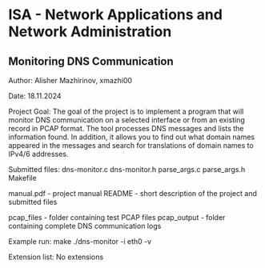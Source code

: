 # ISA - Network Applications and Network Administration

## Monitoring DNS Communication

Author: Alisher Mazhirinov, xmazhi00

Date: 18.11.2024

Project Goal:
The goal of the project is to implement a program that will monitor DNS communication
on a selected interface or from an existing record in PCAP format.
The tool processes DNS messages and lists the information found.
In addition, it allows you to find out what domain names appeared in the messages
and search for translations of domain names to IPv4/6 addresses.

Submitted files:
dns-monitor.c
dns-monitor.h
parse_args.c
parse_args.h
Makefile

manual.pdf - project manual
README - short description of the project and submitted files

pcap_files - folder containing test PCAP files
pcap_output - folder containing complete DNS communication logs

Example run:
make
./dns-monitor -i eth0 -v

Extension list:
No extensions